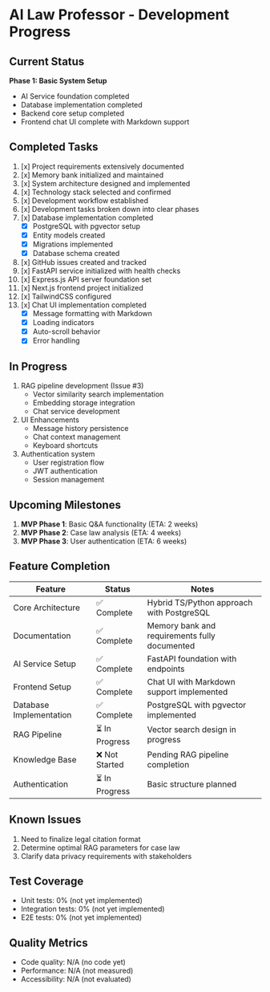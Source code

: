 # AI Law Professor - Development Progress

## Current Status
**Phase 1: Basic System Setup**
- AI Service foundation completed
- Database implementation completed
- Backend core setup completed
- Frontend chat UI complete with Markdown support

## Completed Tasks
1. [x] Project requirements extensively documented
2. [x] Memory bank initialized and maintained
3. [x] System architecture designed and implemented
4. [x] Technology stack selected and confirmed
5. [x] Development workflow established
6. [x] Development tasks broken down into clear phases
7. [x] Database implementation completed
   - [x] PostgreSQL with pgvector setup
   - [x] Entity models created
   - [x] Migrations implemented
   - [x] Database schema created
8. [x] GitHub issues created and tracked
9. [x] FastAPI service initialized with health checks
10. [x] Express.js API server foundation set
11. [x] Next.js frontend project initialized
12. [x] TailwindCSS configured
13. [x] Chat UI implementation completed
    - [x] Message formatting with Markdown
    - [x] Loading indicators
    - [x] Auto-scroll behavior
    - [x] Error handling

## In Progress
1. RAG pipeline development (Issue #3)
   - Vector similarity search implementation
   - Embedding storage integration
   - Chat service development
2. UI Enhancements
   - Message history persistence
   - Chat context management
   - Keyboard shortcuts
3. Authentication system
   - User registration flow
   - JWT authentication
   - Session management

## Upcoming Milestones
1. **MVP Phase 1**: Basic Q&A functionality (ETA: 2 weeks)
2. **MVP Phase 2**: Case law analysis (ETA: 4 weeks)
3. **MVP Phase 3**: User authentication (ETA: 6 weeks)

## Feature Completion
| Feature               | Status      | Notes                          |
|-----------------------|-------------|--------------------------------|
| Core Architecture     | ✅ Complete | Hybrid TS/Python approach with PostgreSQL |
| Documentation         | ✅ Complete | Memory bank and requirements fully documented |
| AI Service Setup      | ✅ Complete | FastAPI foundation with endpoints |
| Frontend Setup        | ✅ Complete | Chat UI with Markdown support implemented |
| Database Implementation | ✅ Complete | PostgreSQL with pgvector implemented |
| RAG Pipeline          | ⏳ In Progress | Vector search design in progress |
| Knowledge Base        | ❌ Not Started | Pending RAG pipeline completion |
| Authentication        | ⏳ In Progress | Basic structure planned |

## Known Issues
1. Need to finalize legal citation format
2. Determine optimal RAG parameters for case law
3. Clarify data privacy requirements with stakeholders

## Test Coverage
- Unit tests: 0% (not yet implemented)
- Integration tests: 0% (not yet implemented)
- E2E tests: 0% (not yet implemented)

## Quality Metrics
- Code quality: N/A (no code yet)
- Performance: N/A (not measured)
- Accessibility: N/A (not evaluated)
